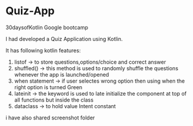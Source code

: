 # Quiz-App
30daysofKotlin Google bootcamp

I had developed a Quiz Application using Kotlin. 

It has following kotlin features:

1. listof -> to store questions,options/choice and correct answer
2. shuffled() -> this method is used to randomly shuffle the questions whenever the app is launched/opened
3. when statement -> if user selectes wrong option then using when the right option is turned Green 
4. lateinit -> the keyword is used to late initialize the component at top of all functions but inside the class
5. dataclass -> to hold value Intent constant
          
i have also shared screenshot folder          
          
